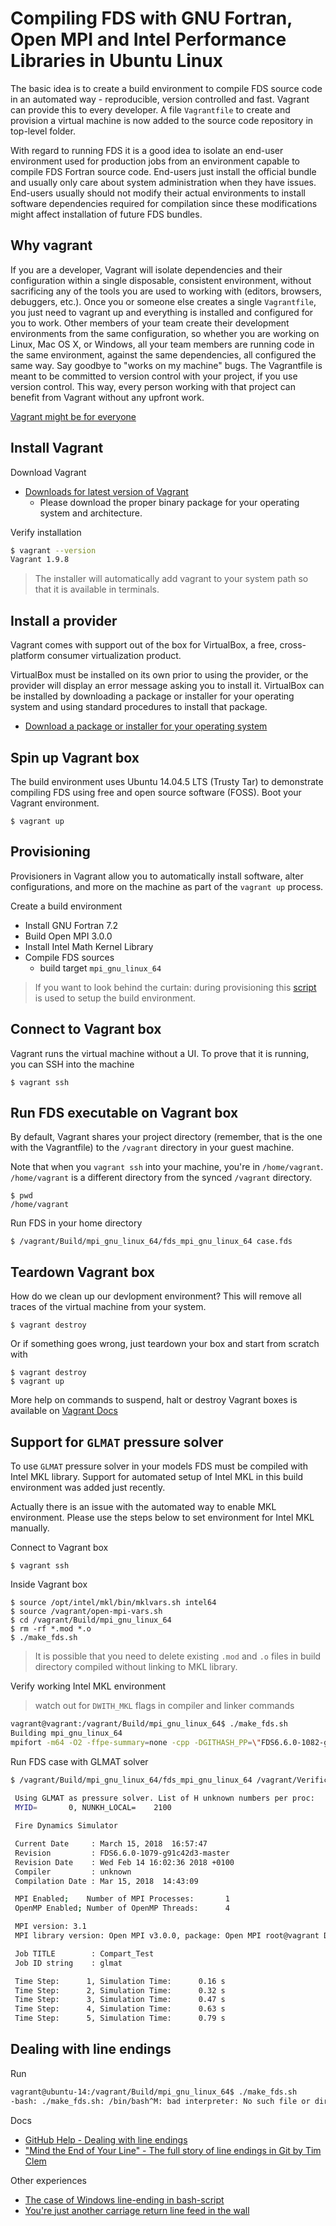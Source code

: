# Compiling FDS with GNU Fortran, Open MPI and Intel Performance Libraries in Ubuntu Linux

The basic idea is to create a build environment to compile FDS source code in an automated way - reproducible, version controlled and fast.
Vagrant can provide this to every developer. A file `Vagrantfile` to create and provision a virtual machine is now added to the source code repository in top-level folder.

With regard to running FDS it is a good idea to isolate an end-user environment used for production jobs from an environment capable to compile FDS Fortran source code. End-users just install the official bundle and usually only care about system administration when they have issues. End-users usually should not modify their actual environments to install software dependencies required for compilation since these modifications might affect installation of future FDS bundles.

## Why vagrant

If you are a developer, Vagrant will isolate dependencies and their configuration within a single disposable, consistent environment, without sacrificing any of the tools you are used to working with (editors, browsers, debuggers, etc.). Once you or someone else creates a single `Vagrantfile`, you just need to vagrant up and everything is installed and configured for you to work. Other members of your team create their development environments from the same configuration, so whether you are working on Linux, Mac OS X, or Windows, all your team members are running code in the same environment, against the same dependencies, all configured the same way. Say goodbye to "works on my machine" bugs.
The Vagrantfile is meant to be committed to version control with your project, if you use version control. This way, every person working with that project can benefit from Vagrant without any upfront work.

[Vagrant might be for everyone](https://www.vagrantup.com/intro/index.html#for-everyone)

## Install Vagrant 

Download Vagrant
- [Downloads for latest version of Vagrant](https://www.vagrantup.com/downloads.html)
    - Please download the proper binary package for your operating system and architecture. 

Verify installation

```bash
$ vagrant --version
Vagrant 1.9.8
```

>The installer will automatically add vagrant to your system path so that it is available in terminals.

## Install a provider

Vagrant comes with support out of the box for VirtualBox, a free, cross-platform consumer virtualization product.

VirtualBox must be installed on its own prior to using the provider, or the provider will display an error message asking you to install it. VirtualBox can be installed by downloading a package or installer for your operating system and using standard procedures to install that package.

- [Download a package or installer for your operating system](https://www.virtualbox.org/wiki/Downloads)

## Spin up Vagrant box 

The build environment uses Ubuntu 14.04.5 LTS (Trusty Tar) to demonstrate compiling FDS using free and open source software (FOSS). Boot your Vagrant environment. 

    $ vagrant up

## Provisioning

Provisioners in Vagrant allow you to automatically install software, alter configurations, and more on the machine as part of the `vagrant up` process.

Create a build environment
- Install GNU Fortran 7.2
- Build Open MPI 3.0.0
- Install Intel Math Kernel Library
- Compile FDS sources
  - build target `mpi_gnu_linux_64`
  
> If you want to look behind the curtain: during provisioning this [script](provision.sh) is used to setup the build environment.

## Connect to Vagrant box

 Vagrant runs the virtual machine without a UI. To prove that it is running, you can SSH into the machine

    $ vagrant ssh

## Run FDS executable on Vagrant box

By default, Vagrant shares your project directory (remember, that is the one with the Vagrantfile) to the `/vagrant` directory in your guest machine.

Note that when you `vagrant ssh` into your machine, you're in `/home/vagrant`.   
`/home/vagrant` is a different directory from the synced `/vagrant` directory.
    
    $ pwd
    /home/vagrant

Run FDS in your home directory

    $ /vagrant/Build/mpi_gnu_linux_64/fds_mpi_gnu_linux_64 case.fds 


## Teardown Vagrant box

How do we clean up our devlopment environment? This will remove all traces of the virtual machine from your system.

    $ vagrant destroy

Or if something goes wrong, just teardown your box and start from scratch with

    $ vagrant destroy
    $ vagrant up

More help on commands to suspend, halt or destroy Vagrant boxes is available on [Vagrant Docs](https://vagrantup.com/intro/getting-started/teardown.html)     

## Support for `GLMAT` pressure solver

To use `GLMAT` pressure solver in your models FDS must be compiled with Intel MKL library. Support for automated setup of Intel MKL in this build environment was added just recently.

Actually there is an issue with the automated way to enable MKL environment. Please use the steps below to set environment for Intel MKL manually.

Connect to Vagrant box

    $ vagrant ssh

Inside Vagrant box

    $ source /opt/intel/mkl/bin/mklvars.sh intel64
    $ source /vagrant/open-mpi-vars.sh
    $ cd /vagrant/Build/mpi_gnu_linux_64
    $ rm -rf *.mod *.o
    $ ./make_fds.sh

>It is possible that you need to delete existing `.mod` and `.o` files in build directory compiled without linking to MKL library.

Verify working Intel MKL environment

> watch out for `DWITH_MKL` flags in compiler and linker commands

```bash
vagrant@vagrant:/vagrant/Build/mpi_gnu_linux_64$ ./make_fds.sh 
Building mpi_gnu_linux_64
mpifort -m64 -O2 -ffpe-summary=none -cpp -DGITHASH_PP=\"FDS6.6.0-1082-gc728915-master\" -DGITDATE_PP=\""Thu Mar 15 16:33:47 2018 +0100\"" -DBUILDDATE_PP=\""Mar 15, 2018  16:56:09\"" -DCOMPVER_PP=\"unknown\" -DWITH_MKL -I/opt/intel/compilers_and_libraries_2017.5.239/linux/mkl/include -fopenmp -o fds_mpi_gnu_linux_64 prec.o cons.o devc.o data.o type.o mesh.o func.o smvv.o irad.o turb.o soot.o ieva.o pois.o scrc.o radi.o evac.o gsmv.o geom.o part.o vege.o ctrl.o samr.o dump.o hvac.o mass.o read.o wall.o fire.o divg.o velo.o pres.o init.o main.o -Wl,--start-group /opt/intel/compilers_and_libraries_2017.5.239/linux/mkl/lib/intel64/libmkl_gf_lp64.a /opt/intel/compilers_and_libraries_2017.5.239/linux/mkl/lib/intel64/libmkl_gnu_thread.a /opt/intel/compilers_and_libraries_2017.5.239/linux/mkl/lib/intel64/libmkl_core.a /opt/intel/compilers_and_libraries_2017.5.239/linux/mkl/lib/intel64/libmkl_blacs_openmpi_lp64.a -Wl,--end-group -lgomp -lpthread -lm -ldl

``` 




Run FDS case with GLMAT solver

```bash
$ /vagrant/Build/mpi_gnu_linux_64/fds_mpi_gnu_linux_64 /vagrant/Verification/Pressure_Solver/simple_glmat.fds 
  
 Using GLMAT as pressure solver. List of H unknown numbers per proc:
 MYID=       0, NUNKH_LOCAL=    2100

 Fire Dynamics Simulator

 Current Date     : March 15, 2018  16:57:47
 Revision         : FDS6.6.0-1079-g91c42d3-master
 Revision Date    : Wed Feb 14 16:02:36 2018 +0100
 Compiler         : unknown
 Compilation Date : Mar 15, 2018  14:43:09

 MPI Enabled;    Number of MPI Processes:       1
 OpenMP Enabled; Number of OpenMP Threads:      4

 MPI version: 3.1
 MPI library version: Open MPI v3.0.0, package: Open MPI root@vagrant Distribution, ident: 3.0.0, repo rev: v3.0.0, Sep 12, 2017

 Job TITLE        : Compart_Test
 Job ID string    : glmat

 Time Step:      1, Simulation Time:      0.16 s
 Time Step:      2, Simulation Time:      0.32 s
 Time Step:      3, Simulation Time:      0.47 s
 Time Step:      4, Simulation Time:      0.63 s
 Time Step:      5, Simulation Time:      0.79 s
```


## Dealing with line endings

Run

```bash
vagrant@ubuntu-14:/vagrant/Build/mpi_gnu_linux_64$ ./make_fds.sh
-bash: ./make_fds.sh: /bin/bash^M: bad interpreter: No such file or directory
```

Docs
- [GitHub Help - Dealing with line endings](https://help.github.com/articles/dealing-with-line-endings/#platform-all)
- ["Mind the End of Your Line" - The full story of line endings in Git by Tim Clem](http://adaptivepatchwork.com/2012/03/01/mind-the-end-of-your-line/)

Other experiences
- [The case of Windows line-ending in bash-script](https://techblog.dorogin.com/case-of-windows-line-ending-in-bash-script-7236f056abe)
- [You're just another carriage return line feed in the wall](https://www.hanselman.com/blog/YoureJustAnotherCarriageReturnLineFeedInTheWall.aspx)
 









